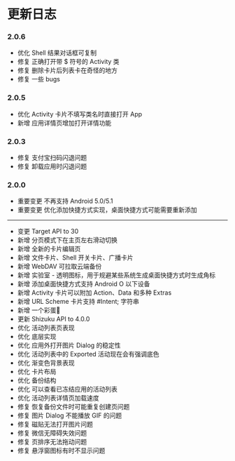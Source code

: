 # 更新日志

### 2.0.6
- 优化 Shell 结果对话框可复制
- 修复 正确打开带 $ 符号的 Activity 类
- 修复 删除卡片后列表卡在奇怪的地方
- 修复 一些 bugs

### 2.0.5
- 优化 Activity 卡片不填写类名时直接打开 App
- 新增 应用详情页增加打开详情功能

### 2.0.3
- 修复 支付宝扫码闪退问题
- 修复 卸载应用时闪退问题

### 2.0.0

- 重要变更 不再支持 Android 5.0/5.1
- 重要变更 优化添加快捷方式实现，桌面快捷方式可能需要重新添加
----------------------------------
- 变更 Target API to 30
- 新增 分页模式下在主页左右滑动切换
- 新增 全新的卡片编辑页
- 新增 文件卡片、Shell 开关卡片、广播卡片
- 新增 WebDAV 可拉取云端备份
- 新增 实验室 - 透明图标，用于规避某些系统生成桌面快捷方式时生成角标
- 新增 添加桌面快捷方式支持 Android O 以下设备
- 新增 Activity 卡片可以附加 Action、Data 和多种 Extras
- 新增 URL Scheme 卡片支持 #Intent; 字符串
- 新增 一个彩蛋🥚
- 更新 Shizuku API to 4.0.0
- 优化 活动列表页表现
- 优化 底层实现
- 优化 应用外打开图片 Dialog 的稳定性
- 优化 活动列表中的 Exported 活动现在会有强调底色
- 优化 渐变色背景表现
- 优化 卡片布局
- 优化 备份结构
- 优化 可以查看已冻结应用的活动列表
- 优化 活动列表详情页加载速度
- 修复 恢复备份文件时可能重复创建页问题
- 修复 图片 Dialog 不能播放 GIF 的问题
- 修复 磁贴无法打开图片问题
- 修复 微信无障碍失效问题
- 修复 页排序无法拖动问题
- 修复 悬浮窗图标有时不显示问题